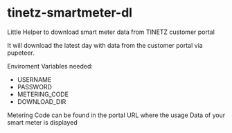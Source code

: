 # tinetz-smartmeter-dl
Little Helper to download smart meter data from TINETZ customer portal

It will download the latest day with data from the customer portal via pupeteer.

Enviroment Variables needed:
* USERNAME
* PASSWORD
* METERING_CODE
* DOWNLOAD_DIR

Metering Code can be found in the portal URL where the usage Data of your smart meter is displayed